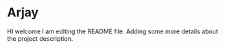 # Arjay
HI welcome
I am editing the README file. Adding some more details about the project description.
